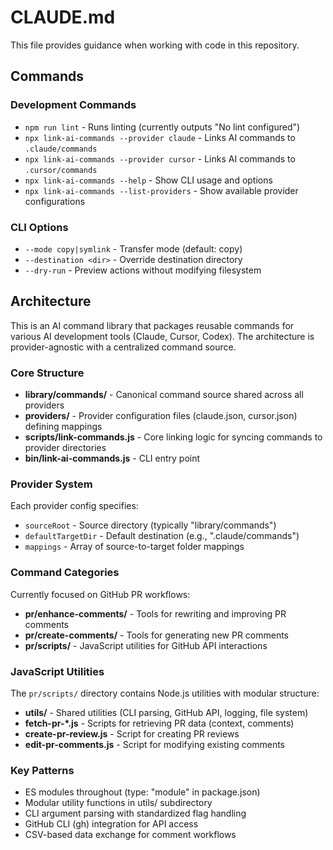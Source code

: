 # CLAUDE.md

This file provides guidance when working with code in this repository.

## Commands

### Development Commands
- `npm run lint` - Runs linting (currently outputs "No lint configured")
- `npx link-ai-commands --provider claude` - Links AI commands to `.claude/commands`
- `npx link-ai-commands --provider cursor` - Links AI commands to `.cursor/commands`
- `npx link-ai-commands --help` - Show CLI usage and options
- `npx link-ai-commands --list-providers` - Show available provider configurations

### CLI Options
- `--mode copy|symlink` - Transfer mode (default: copy)
- `--destination <dir>` - Override destination directory
- `--dry-run` - Preview actions without modifying filesystem

## Architecture

This is an AI command library that packages reusable commands for various AI development tools (Claude, Cursor, Codex). The architecture is provider-agnostic with a centralized command source.

### Core Structure
- **library/commands/** - Canonical command source shared across all providers
- **providers/** - Provider configuration files (claude.json, cursor.json) defining mappings
- **scripts/link-commands.js** - Core linking logic for syncing commands to provider directories
- **bin/link-ai-commands.js** - CLI entry point

### Provider System
Each provider config specifies:
- `sourceRoot` - Source directory (typically "library/commands")
- `defaultTargetDir` - Default destination (e.g., ".claude/commands")
- `mappings` - Array of source-to-target folder mappings

### Command Categories
Currently focused on GitHub PR workflows:
- **pr/enhance-comments/** - Tools for rewriting and improving PR comments
- **pr/create-comments/** - Tools for generating new PR comments
- **pr/scripts/** - JavaScript utilities for GitHub API interactions

### JavaScript Utilities
The `pr/scripts/` directory contains Node.js utilities with modular structure:
- **utils/** - Shared utilities (CLI parsing, GitHub API, logging, file system)
- **fetch-pr-*.js** - Scripts for retrieving PR data (context, comments)
- **create-pr-review.js** - Script for creating PR reviews
- **edit-pr-comments.js** - Script for modifying existing comments

### Key Patterns
- ES modules throughout (type: "module" in package.json)
- Modular utility functions in utils/ subdirectory
- CLI argument parsing with standardized flag handling
- GitHub CLI (gh) integration for API access
- CSV-based data exchange for comment workflows
